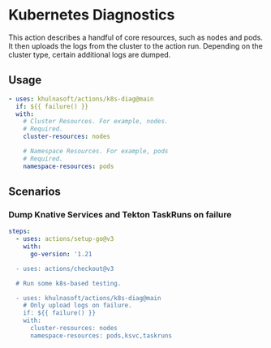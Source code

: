 # Kubernetes Diagnostics

This action describes a handful of core resources, such as nodes and pods.  It
then uploads the logs from the cluster to the action run. Depending on the
cluster type, certain additional logs are dumped.

## Usage

```yaml
- uses: khulnasoft/actions/k8s-diag@main
  if: ${{ failure() }}
  with:
    # Cluster Resources. For example, nodes.
    # Required.
    cluster-resources: nodes

    # Namespace Resources. For example, pods
    # Required.
    namespace-resources: pods
```

## Scenarios

### Dump Knative Services and Tekton TaskRuns on failure

```yaml
steps:
  - uses: actions/setup-go@v3
    with:
      go-version: '1.21

  - uses: actions/checkout@v3

  # Run some k8s-based testing.

  - uses: khulnasoft/actions/k8s-diag@main
    # Only upload logs on failure.
    if: ${{ failure() }}
    with:
      cluster-resources: nodes
      namespace-resources: pods,ksvc,taskruns
```
